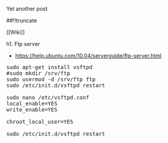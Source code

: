 Yet another post

[meta:author]: <> (Jonas Colmsjo)
[meta:title]: <> (Ftp-server.md)
[meta:date]: <> (2012-01-01)
[meta:nested:key]: <> (Metadata value)

##!!truncate


[[Wiki]]

h1. Ftp server


* https://help.ubuntu.com/10.04/serverguide/ftp-server.html


<pre>
sudo apt-get install vsftpd
#sudo mkdir /srv/ftp
sudo usermod -d /srv/ftp ftp 
sudo /etc/init.d/vsftpd restart

sudo nano /etc/vsftpd.conf
local_enable=YES
write_enable=YES

chroot_local_user=YES

sudo /etc/init.d/vsftpd restart

</pre>
